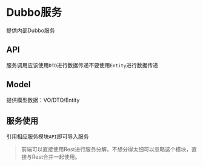 # Dubbo服务

提供内部Dubbo服务

## API

服务调用应该使用`DTO`进行数据传递不要使用`Entity`进行数据传递

## Model

提供模型数据：VO/DTO/Entity

## 服务使用

引用相应服务模块`API`即可导入服务

> 前端可以直接使用Rest进行服务分解，不想分得太细可以忽略这个模块，直接与Rest合并一起使用。
